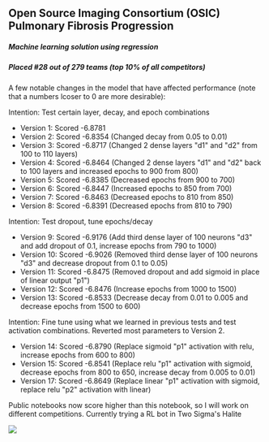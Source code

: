 ## Open Source Imaging Consortium (OSIC) Pulmonary Fibrosis Progression

##### Machine learning solution using regression

##### Placed #28 out of 279 teams (top 10% of all competitors)

A few notable changes in the model that have affected performance (note that a numbers lcoser to 0 are more desirable):

Intention: Test certain layer, decay, and epoch combinations
- Version 1: Scored -6.8781
- Version 2: Scored -6.8354 (Changed decay from 0.05 to 0.01)
- Version 3: Scored -6.8717 (Changed 2 dense layers "d1" and "d2" from 100 to 110 layers)
- Version 4: Scored -6.8464 (Changed 2 dense layers "d1" and "d2" back to 100 layers and increased epochs to 900 from 800)
- Version 5: Scored -6.8385 (Decreased epochs from 900 to 700)
- Version 6: Scored -6.8447 (Increased epochs to 850 from 700)
- Version 7: Scored -6.8463 (Decreased epochs to 810 from 850)
- Version 8: Scored -6.8391 (Decreased epochs from 810 to 790)

Intention: Test dropout, tune epochs/decay
- Version 9: Scored -6.9176 (Add third dense layer of 100 neurons "d3" and add dropout of 0.1, increase epochs from 790 to 1000)
- Version 10: Scored -6.9026 (Removed third dense layer of 100 neurons "d3" and decrease dropout from 0.1 to 0.05)
- Version 11: Scored -6.8475 (Removed dropout and add sigmoid in place of linear output "p1")
- Version 12: Scored -6.8476 (Increase epochs from 1000 to 1500)
- Version 13: Scored -6.8533 (Decrease decay from 0.01 to 0.005 and decrease epochs from 1500 to 600)

Intention: Fine tune using what we learned in previous tests and test activation combinations. Reverted most parameters to Version 2. 
- Version 14: Scored -6.8790 (Replace sigmoid "p1" activation with relu, increase epochs from 600 to 800)
- Version 15: Scored -6.8541 (Replace relu "p1" activation with sigmoid, decrease epochs from 800 to 650, increase decay from 0.005 to 0.01)
- Version 17: Scored -6.8649 (Replace linear "p1" activation with sigmoid, replace relu "p2" activation with linear)

Public notebooks now score higher than this notebook, so I will work on different competitions. Currently trying a RL bot in Two Sigma's Halite

![](https://img.techpowerup.org/200717/screenshot-20200717-155422.jpg)
